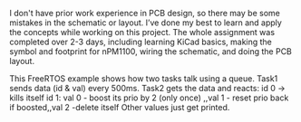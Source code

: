 I don't have prior work experience in PCB design, so there may be some mistakes in the schematic or layout. I’ve done my best to learn and apply the concepts while working on this project. The whole assignment was completed over 2-3 days, including learning KiCad basics, making the symbol and footprint for nPM1100, wiring the schematic, and doing the PCB layout.

This FreeRTOS example shows how two tasks talk using a queue. Task1 sends data (id & val) every 500ms. Task2 gets the data and reacts: id 0 → kills itself id 1: val 0 - boost its prio by 2 (only once) ,,val 1 - reset prio back if boosted,,val 2 -delete itself
Other values just get printed.
